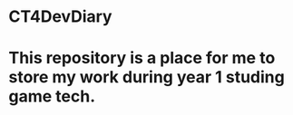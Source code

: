 # CT4DevDiary
# This repository is a place for me to store my work during year 1 studing game tech.
